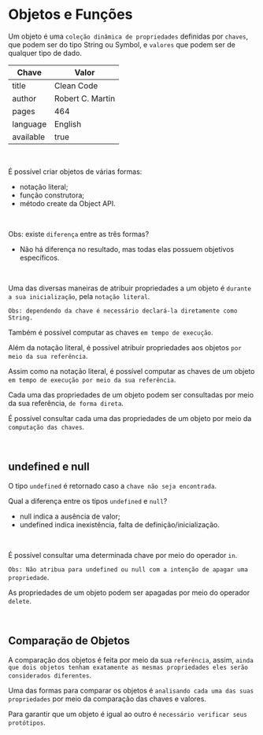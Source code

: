 # Objetos e Funções

Um objeto é uma `coleção dinâmica de propriedades` definidas por `chaves`, que podem ser do tipo String ou Symbol, e `valores` que podem ser de qualquer tipo de dado.

| Chave     | Valor            |
| --------- | ---------------- |
| title     | Clean Code       |
| author    | Robert C. Martin |
| pages     | 464              |
| language  | English          |
| available | true             |

<br>

É possível criar objetos de várias formas:

- notação literal;
- função construtora;
- método create da Object API.

<br>

Obs: existe `diferença` entre as três formas?

- Não há diferença no resultado, mas todas elas possuem objetivos específicos.

<br>

Uma das diversas maneiras de atribuir propriedades a um objeto é `durante a sua inicialização`, pela `notação literal`.

`Obs: dependendo da chave é necessário declará-la diretamente como String.`

Também é possível computar as chaves `em tempo de execução`.

Além da notação literal, é possível atribuir propriedades aos objetos `por meio da sua referência`.

Assim como na notação literal, é possível computar as chaves de um objeto `em tempo de execução por meio da sua referência`.

Cada uma das propriedades de um objeto podem ser consultadas por meio da sua referência, `de forma direta`.

É possível consultar cada uma das propriedades de um objeto por meio da `computação das chaves`.

<br>

## undefined e null

O tipo `undefined` é retornado caso a `chave não seja encontrada`.

Qual a diferença entre os tipos `undefined` e `null`?

- null indica a ausência de valor;
- undefined indica inexistência, falta de definição/inicialização.

<br>

É possível consultar uma determinada chave por meio do operador `in`.

`Obs: Não atribua para undefined ou null com a intenção de apagar uma propriedade`.

As propriedades de um objeto podem ser apagadas por meio do operador `delete`.

<br>

## Comparação de Objetos

A comparação dos objetos é feita por meio da sua `referência`, assim, `ainda que dois objetos tenham exatamente as mesmas propriedades eles serão considerados diferentes`.

Uma das formas para comparar os objetos é `analisando cada uma das suas propriedades` por meio da comparação das chaves e valores.

Para garantir que um objeto é igual ao outro é `necessário verificar seus protótipos`.
